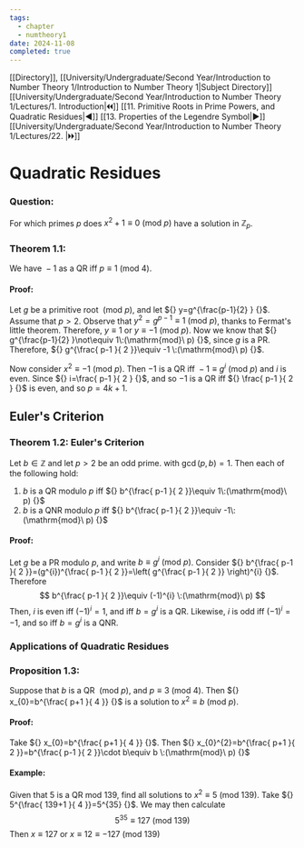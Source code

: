 ```yaml
---
tags:
  - chapter
  - numtheory1
date: 2024-11-08
completed: true
---
```

[[Directory]], [[University/Undergraduate/Second Year/Introduction to Number Theory 1/Introduction to Number Theory 1|Subject Directory]]
[[University/Undergraduate/Second Year/Introduction to Number Theory 1/Lectures/1. Introduction|🞀🞀]] [[11. Primitive Roots in Prime Powers, and Quadratic Residues|◀]] [[13. Properties of the Legendre Symbol|▶]] [[University/Undergraduate/Second Year/Introduction to Number Theory 1/Lectures/22. |🞂🞂]]
# Quadratic Residues
### Question:
For which primes ${} p {}$ does ${} x^{2}+1\equiv 0 \:(\mathrm{mod}\  p)  {}$ have a solution in ${} \mathbb{Z}_{p} {}$. 
### Theorem 1.1:
We have ${} -1 {}$ as a QR iff ${} p\equiv 1\:(\mathrm{mod}\  4)  {}$.
#### Proof:
Let $g$ be a primitive root ${} \:(\mathrm{mod}\  p)  {}$, and let ${} y=g^{\frac{p-1}{2} } {}$. Assume that $p>2 {}$. Observe that ${} y^{2}=g^{p-1}\equiv 1\:(\mathrm{mod}\  p)  {}$, thanks to Fermat's little theorem. Therefore, ${} y\equiv 1 {}$ or ${} y\equiv -1 \:(\mathrm{mod}\  p)  {}$. Now we know that ${} g^{\frac{p-1}{2}  }\not\equiv 1\:(\mathrm{mod}\  p) {}$, since $g$ is a PR. Therefore, ${} g^{\frac{ p-1 }{ 2 }}\equiv -1 \:(\mathrm{mod}\  p)  {}$. 

Now consider ${} x^{2}\equiv -1 \:(\mathrm{mod}\  p)  {}$. Then $-1 {}$ is a QR iff ${} -1\equiv g^{i} \:(\mathrm{mod}\  p)  {}$ and $i$ is even. Since ${} i=\frac{ p-1 }{ 2 } {}$, and so $-1 {}$ is a QR iff ${} \frac{ p-1 }{ 2 } {}$ is even, and so ${} p=4k+1 {}$. 
## Euler's Criterion
### Theorem 1.2: Euler's Criterion
Let ${} b \in \mathbb{Z} {}$ and let $p>2 {}$ be an odd prime. with ${} \gcd(p,\, b)=1 {}$. Then each of the following hold:
1. $b$ is a QR modulo $p$ iff ${} b^{\frac{ p-1 }{ 2 }}\equiv 1\:(\mathrm{mod}\  p)  {}$
2. $b$ is a QNR modulo $p$ iff ${} b^{\frac{ p-1 }{ 2 }}\equiv -1\:(\mathrm{mod}\  p)  {}$
#### Proof:
Let $g$ be a PR modulo ${} p {}$, and write ${} b\equiv g^{i}\:(\mathrm{mod}\  p)  {}$. Consider ${} b^{\frac{ p-1 }{ 2 }}=(g^{i})^{\frac{ p-1 }{ 2 }}=\left(  g^{\frac{ p-1 }{ 2 }}  \right)^{i} {}$. Therefore
$$
b^{\frac{ p-1 }{ 2 }}\equiv (-1)^{i} \:(\mathrm{mod}\  p) 
$$
Then, $i$ is even iff ${} (-1)^{i}=1 {}$, and iff ${} b=g^{i} {}$ is a QR. Likewise, $i$ is odd iff ${} (-1)^{i}=-1 {}$, and so iff ${} b=g^{i} {}$ is a QNR. 
### Applications of Quadratic Residues
### Proposition 1.3: 
Suppose that ${} b$ is a QR ${} \:(\mathrm{mod}\  p)  {}$, and ${} p\equiv 3 \:(\mathrm{mod}\  4) {}$. Then ${} x_{0}=b^{\frac{ p+1 }{ 4 }} {}$ is a solution to ${} x^{2}\equiv b \:(\mathrm{mod}\  p)  {}$. 
#### Proof:
Take ${} x_{0}=b^{\frac{ p+1 }{ 4 }} {}$. Then ${} x_{0}^{2}=b^{\frac{ p+1 }{ 2 }}=b^{\frac{ p-1 }{ 2 }}\cdot b\equiv b \:(\mathrm{mod}\  p)  {}$ 
#### Example:
Given that $5$ is a QR mod ${} 139 {}$, find all solutions to ${} x^{2}\equiv 5 \:(\mathrm{mod}\  139)  {}$. Take ${} 5^{\frac{ 139+1 }{ 4 }}=5^{35} {}$. We may then calculate
$$
5^{35}\equiv 127 \:(\mathrm{mod}\  139) 
$$
Then ${} x\equiv 127 {}$ or ${} x\equiv 12\equiv -127 \:(\mathrm{mod}\  139)  {}$
